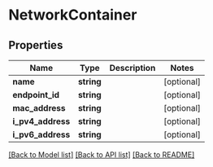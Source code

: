 # NetworkContainer

## Properties
Name | Type | Description | Notes
------------ | ------------- | ------------- | -------------
**name** | **string** |  | [optional] 
**endpoint_id** | **string** |  | [optional] 
**mac_address** | **string** |  | [optional] 
**i_pv4_address** | **string** |  | [optional] 
**i_pv6_address** | **string** |  | [optional] 

[[Back to Model list]](../README.md#documentation-for-models) [[Back to API list]](../README.md#documentation-for-api-endpoints) [[Back to README]](../README.md)



